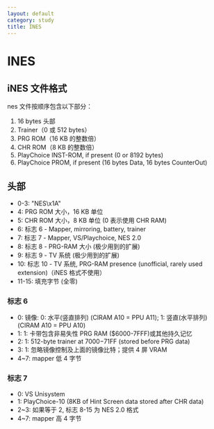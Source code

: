 ```yaml
---
layout: default
category: study
title: INES
---
```

# INES

## iNES 文件格式

nes 文件按顺序包含以下部分：

1. 16 bytes 头部
2. Trainer（0 或 512 bytes）
3. PRG ROM（16 KB 的整数倍）
4. CHR ROM（8 KB 的整数倍）
5. PlayChoice INST-ROM, if present (0 or 8192 bytes)
6. PlayChoice PROM, if present (16 bytes Data, 16 bytes CounterOut) 

## 头部

- 0-3: "NES\\x1A"
- 4: PRG ROM 大小，16 KB 单位
- 5: CHR ROM 大小，8 KB 单位 (0 表示使用 CHR RAM)
- 6: 标志 6 - Mapper, mirroring, battery, trainer
- 7: 标志 7 - Mapper, VS/Playchoice, NES 2.0
- 8: 标志 8 - PRG-RAM 大小 (极少用到的扩展)
- 9: 标志 9 - TV 系统 (极少用到的扩展)
- 10: 标志 10 - TV 系统, PRG-RAM presence (unofficial, rarely used extension)（iNES 格式不使用）
- 11-15: 填充字节 (全零)

### 标志 6

- 0: 镜像: 0: 水平(竖直排列) (CIRAM A10 = PPU A11); 1: 竖直(水平排列) (CIRAM A10 = PPU A10)
- 1: 1: 卡带包含非易失性 PRG RAM ($6000-7FFF)或其他持久记忆
- 2: 1: 512-byte trainer at $7000-$71FF (stored before PRG data)
- 3: 1: 忽略镜像控制及上面的镜像比特；提供 4 屏 VRAM
- 4~7: mapper 低 4 字节

### 标志 7

- 0: VS Unisystem
- 1: PlayChoice-10 (8KB of Hint Screen data stored after CHR data)
- 2~3: 如果等于 2, 标志 8-15 为 NES 2.0 格式
- 4~7: mapper 高 4 字节

